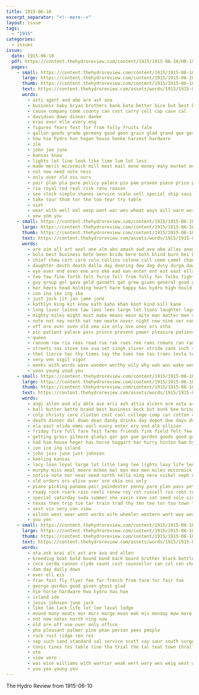 ```yaml
---
title: 1915-06-10
excerpt_separator: "<!--more-->"
layout: issue
tags:
  - "1915"
categories:
  - issues
issue:
  date: 1915-06-10
  pdf: https://content.thehydroreview.com/content/1915/1915-06-10/HR-1915-06-10.pdf
  pages:
    - small: https://content.thehydroreview.com/content/1915/1915-06-10/small/HR-1915-06-10-01.jpg
      large: https://content.thehydroreview.com/content/1915/1915-06-10/large/HR-1915-06-10-01.jpg
      thumb: https://content.thehydroreview.com/content/1915/1915-06-10/thumbnails/HR-1915-06-10-01.jpg
      text: https://content.thehydroreview.com/assets/words/1915/1915-06-10/HR-1915-06-10-01.txt
      words:
        - asti agent and abe are ast ana
        - business baby bryan brothers bank bate better bice but best bills beat busi buy binder
        - cause company come county can cost carry cell cap case cal
        - davidson down dinner danke
        - eras ever elle every eng
        - figures fears fost for from folly fruits fale
        - gallon goods grade germany good goon grain glad grand gee gest
        - how hie hydro hun hogan house henke harvest hardware
        - ile
        - john joe june
        - kansas know
        - lights let line look like lime lum lot less
        - made merit mccormick mill most mail mene money many market means mer men
        - not new need note ness
        - only over old oss ours
        - pair plan pla pure policy palace pio pae proven piece price point poindexter
        - ria royal rod real risk reno reason
        - see stock simple shanes service scale sell special ship sous set shears stand stuff sunday stich scott
        - take tour thom tor the too tear try table
        - viet
        - wear with well wal wasp want war wes wheat ways will ware working
        - yew yom you
    - small: https://content.thehydroreview.com/content/1915/1915-06-10/small/HR-1915-06-10-02.jpg
      large: https://content.thehydroreview.com/content/1915/1915-06-10/large/HR-1915-06-10-02.jpg
      thumb: https://content.thehydroreview.com/content/1915/1915-06-10/thumbnails/HR-1915-06-10-02.jpg
      text: https://content.thehydroreview.com/assets/words/1915/1915-06-10/HR-1915-06-10-02.txt
      words:
        - are aim all art axel ane alm abo amash aud ave abe alles anonymous arena able ates arms als and amie ahmed agus ang aro ana
        - bula best business bote been bride bere both blind burn bei ber bis but began bruce bol bade bal bessel bela bring battle basket brought bard bead bus bea bank bow bee bey bie back beard brush bear brace blue bonds bai base ball beets bidding bird besa buck bala bent brides
        - chief chew cart caro colo collins colone call come camel chance cin cook cot came card cage colonel cat cruel cea comes carta cheer col council cover coward cee cue course certain can cave
        - daughter deuth death dalla day dearing dew dag duty durga daw danger done dot deeds den deed dress down during dice door don ding dread days deal
        - eye ever end even ene ero eke ead ean enter ent est east ella
        - fee few fine forth felt force fell from folly for folks fight foot fore foo fallen frosh first face foe fate found fort fall fights fought
        - guy group gol gave geld gannett gat grew given general good guise gard gold golden guns gone garden
        - her heers head holding heart hare happy has hydro high hould hands hills hand hell hud hae hin heard hot hor hey haring hold hed hore hind had hie hoe him howling house how home handsome held hair
        - ion ina ike ing ibe
        - just jock jit jan jame jone
        - kathlyn king kit know kath kaho khan knot kind kill kane
        - long lover lalone law laos lees large let lions laughter lage like loud last lal leal las left lead latia learn look lila lay less laws lack little lose
        - mighty miles might must mabe means moun mite man matter men mood misha most mare made mun many mat method maid more much mest meal messenger mong mais marry mae meek mango med muster
        - note not ney north nat nee neate never night now nine ner non new
        - off ore over oven old oma oie only ove ones ors otha
        - pic patient palace pass prince present power pleasure patience pro pay push pate para pat pause prom press prophet plenty pulling pil pee place pees parce plan people person promise part poor pick pare
        - queen
        - ransom row ria reas read rue rak rues ree rams romans ran rama rime rope rathi rane rem reach rovere ring reeds range rae rocks ram rad rank
        - streets sax stove soe sua set singh sliver stride sank such sar supper say sister stand ser stain soon sed sem sai self sae state sek store sie sock selig sho sath silver sei sand sleep signs see sin slow sell sinco sellers serene stoves strong sone shore sak shook saw sept shown she stables strike sor sim sala space sil sad stern sul shall sama sepp story short said sith
        - thet tierce tec thy times tay the toms toe tas trees testa ted toward ten throne try tan tye ties thing teat thee thea tether tio thane tater thio tate temples tail then them tor thie tray tom too tes tak town tree tat tea tho tale trent till tain tee tron torn thousand tiger toddy talk than trust take
        - very ven vigil vigor
        - weeks with words wave wooden worthy wily why wah was wake wenk wick way well wife will watch wide white want work wax wild word went wee
        - yeon young youd you
    - small: https://content.thehydroreview.com/content/1915/1915-06-10/small/HR-1915-06-10-03.jpg
      large: https://content.thehydroreview.com/content/1915/1915-06-10/large/HR-1915-06-10-03.jpg
      thumb: https://content.thehydroreview.com/content/1915/1915-06-10/thumbnails/HR-1915-06-10-03.jpg
      text: https://content.thehydroreview.com/assets/words/1915/1915-06-10/HR-1915-06-10-03.txt
      words:
        - angi allen aud aly able ave ariz ash attia alcorn are asta ard aid all ane and
        - ball butter bette brand best business beck but bunk bee bring bot barber bere brothers brother bank bureau baird big binder boy bene bruni bridge bethe bill better block bethel beto buy both breed brown been
        - colp christy care clinton cost cool college comp car cotton case city canning cecil cad company cane clara can comfort call county con church caller caddo change cream clark cline come calle concordia
        - death dinner dal down dean dandy drinks day depot doe days delay daughter daugherty dunn dollar diego
        - ela east elida emmi earl every enter ery end elk ellison
        - friday fire full fare feit farms friends fink field felt few fable felton filer for foreman fitzpatrick fares fath fountain ford first fly former forget force from farm
        - getting grass gilmore gladys gar gon gue gordon goods good guest gang grigsby geese
        - had him house heger has horse haggart har hurry hinton ham hydro heen haby her hazel hour hold hay harrison houck hom hickey hosey hessian harvest hey hever high home hope
        - ion ice ing island
        - john joss june just johnson
        - keeling kansas
        - lacy loan loyal large lot litle lang lee lights lavy life leonard lodge louis liberal low last lain lown lege lemon learn line late left loa
        - murphy miss meal moore mckee mal mon mex men miles mccormick more mis many millet meg mccoy milligan market made mills mer mercury monday med mir man morning mel motte members money much may
        - notice note nor near need north nella ning nere nickel neph noris noma not night now never nat new nov
        - old orders ors olive over ore okie oni only
        - piano picking panama pair poindexter penny pare plan pass pete porter part proud pastor pop princess per pack pleasant por pope pat pie president price pound peden piece phi postal
        - ready rock roark rain reels renew roy rot russell ros robt rel route roberts red rowan rose rata real rie
        - special saturday suda summer she savin save sat seed sole sid soon straw sturgis siva seeds stand soe seal san season schwantes sante sale sunday salt suit see sons states speed square spring shawnee safe suter shoe still shirts store scott sao service subject standard ser sudan state slight suits sebo stock sell
        - texas then trip tie tar train trad thy ten tee tor tou town than thal tour try teh tian ture the them times turnage toll thi thing
        - vest vis very van view
        - wilson west wear went works wife wheeler western wart way weather with woods weatherford why win wint wood weekly wheat want worth was work washington will weeks week well
        - you yen
    - small: https://content.thehydroreview.com/content/1915/1915-06-10/small/HR-1915-06-10-04.jpg
      large: https://content.thehydroreview.com/content/1915/1915-06-10/large/HR-1915-06-10-04.jpg
      thumb: https://content.thehydroreview.com/content/1915/1915-06-10/thumbnails/HR-1915-06-10-04.jpg
      text: https://content.thehydroreview.com/assets/words/1915/1915-06-10/HR-1915-06-10-04.txt
      words:
        - ata ask arai alt ast are ava and allen
        - breeding boat bold bound bond back board brother black bottles brewer bradley bros
        - cece cerda cannon clyde count cost counsellor can col cen che cue cipro
        - dam day daily dows
        - ever ell eis
        - fran fost fly flyer fee far french from farm for fair foe
        - george gordon good given ghost glad
        - hie horse hardware hwa hydro has hae
        - island ide
        - jesus johnson june jack
        - like lao lack life let lee laval lodge
        - mound many meats mor mors marge moon mak mis monday mow more money moros
        - not new nates north ning now
        - old ore off ose over only office
        - pha pleasant palmer pine phan person pees people
        - rock rost ridge ren res
        - sap such sand standard sal service scott say sour south surgeon star sone shone setting spate stand spells stock sides sare song see stallion
        - tonic tines tes table tine tha trial the tal teat town thralls than take
        - ute
        - view vero
        - was wise williams with warrior weak wert wary wes weig west walter white wal want will wilkes
        - yoo yea young you
---
```


The Hydro Review from 1915-06-10

<!--more-->


